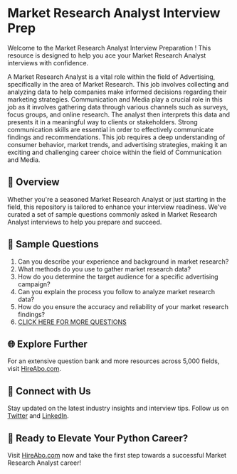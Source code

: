 # Market Research Analyst Interview Prep

Welcome to the Market Research Analyst Interview Preparation ! This resource is designed to help you ace your Market Research Analyst interviews with confidence.

A Market Research Analyst is a vital role within the field of Advertising, specifically in the area of Market Research. This job involves collecting and analyzing data to help companies make informed decisions regarding their marketing strategies. Communication and Media play a crucial role in this job as it involves gathering data through various channels such as surveys, focus groups, and online research. The analyst then interprets this data and presents it in a meaningful way to clients or stakeholders. Strong communication skills are essential in order to effectively communicate findings and recommendations. This job requires a deep understanding of consumer behavior, market trends, and advertising strategies, making it an exciting and challenging career choice within the field of Communication and Media.

## 🚀 Overview

Whether you're a seasoned Market Research Analyst or just starting in the field, this repository is tailored to enhance your interview readiness. We've curated a set of sample questions commonly asked in Market Research Analyst interviews to help you prepare and succeed.

## 📝 Sample Questions

1. Can you describe your experience and background in market research?
2. What methods do you use to gather market research data?
3. How do you determine the target audience for a specific advertising campaign?
4. Can you explain the process you follow to analyze market research data?
5. How do you ensure the accuracy and reliability of your market research findings?
6. [CLICK HERE FOR MORE QUESTIONS](https://hireabo.com/job/8_3_42/Market%20Research%20Analyst)

## 🌐 Explore Further

For an extensive question bank and more resources across 5,000 fields, visit [HireAbo.com](https://www.hireabo.com).

## 📱 Connect with Us

Stay updated on the latest industry insights and interview tips. Follow us on [Twitter](https://twitter.com/hireabo) and [LinkedIn](https://www.linkedin.com/in/hire-abo-3609972a8/).

## 🚀 Ready to Elevate Your Python Career?

Visit [HireAbo.com](https://www.hireabo.com) now and take the first step towards a successful Market Research Analyst career!